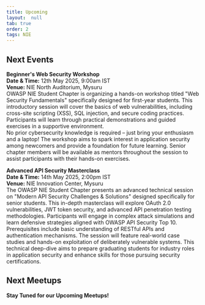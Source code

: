 ```yaml
---
title: Upcoming
layout:  null
tab: true
order: 2
tags: NIE
---
```

## Next Events

**Beginner's Web Security Workshop**\
**Date & Time:** 12th May 2025, 9:00am IST\
**Venue:** NIE North Auditorium, Mysuru\
OWASP NIE Student Chapter is organizing a hands-on workshop titled "Web Security Fundamentals" specifically designed for first-year students. This introductory session will cover the basics of web vulnerabilities, including cross-site scripting (XSS), SQL injection, and secure coding practices. Participants will learn through practical demonstrations and guided exercises in a supportive environment.\
No prior cybersecurity knowledge is required – just bring your enthusiasm and a laptop! The workshop aims to spark interest in application security among newcomers and provide a foundation for future learning. Senior chapter members will be available as mentors throughout the session to assist participants with their hands-on exercises.

**Advanced API Security Masterclass**\
**Date & Time:** 14th May 2025, 2:00pm IST\
**Venue:** NIE Innovation Center, Mysuru\
The OWASP NIE Student Chapter presents an advanced technical session on "Modern API Security Challenges & Solutions" designed specifically for senior students. This in-depth masterclass will explore OAuth 2.0 vulnerabilities, JWT token security, and advanced API penetration testing methodologies. Participants will engage in complex attack simulations and learn defensive strategies aligned with OWASP API Security Top 10.\
Prerequisites include basic understanding of RESTful APIs and authentication mechanisms. The session will feature real-world case studies and hands-on exploitation of deliberately vulnerable systems. This technical deep-dive aims to prepare graduating students for industry roles in application security and enhance skills for those pursuing security certifications. 

## Next Meetups

**Stay Tuned for our Upcoming Meetups!**
